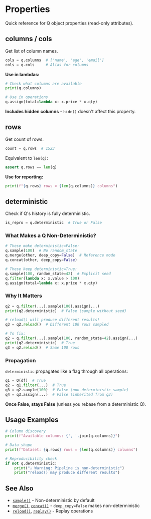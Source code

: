 # Properties

Quick reference for Q object properties (read-only attributes).

## columns / cols

Get list of column names.

```python
cols = q.columns  # ['name', 'age', 'email']
cols = q.cols     # Alias for columns
```

**Use in lambdas:**

```python
# Check what columns are available
print(q.columns)

# Use in operations
q.assign(total=lambda x: x.price * x.qty)
```

**Includes hidden columns** - `hide()` doesn't affect this property.

## rows

Get count of rows.

```python
count = q.rows  # 1523
```

Equivalent to `len(q)`:

```python
assert q.rows == len(q)
```

**Use for reporting:**

```python
print(f"{q.rows} rows × {len(q.columns)} columns")
```

## deterministic

Check if Q's history is fully deterministic.

```python
is_repro = q.deterministic  # True or False
```

### What Makes a Q Non-Deterministic?

```python
# These make deterministic=False:
q.sample(100)  # No random_state
q.merge(other, deep_copy=False)  # Reference mode
q.concat(other, deep_copy=False)

# These keep deterministic=True:
q.sample(100, random_state=42)  # Explicit seed
q.filter(lambda x: x.value > 100)
q.assign(total=lambda x: x.price * x.qty)
```

### Why It Matters

```python
q2 = q.filter(...).sample(100).assign(...)
print(q2.deterministic)  # False (sample without seed)

# reload() will produce different results!
q3 = q2.reload()  # Different 100 rows sampled

# To fix:
q2 = q.filter(...).sample(100, random_state=42).assign(...)
print(q2.deterministic)  # True
q3 = q2.reload()  # Same 100 rows
```

### Propagation

`deterministic` propagates like a flag through all operations:

```python
q1 = Q(df)  # True
q2 = q1.filter(...)  # True
q3 = q2.sample(100)  # False (non-deterministic sample)
q4 = q3.assign(...)  # False (inherited from q3)
```

**Once False, stays False** (unless you rebase from a deterministic Q).

## Usage Examples

```python
# Column discovery
print(f"Available columns: {', '.join(q.columns)}")

# Data shape
print(f"Dataset: {q.rows} rows × {len(q.columns)} columns")

# Reproducibility check
if not q.deterministic:
    print("⚠️ Warning: Pipeline is non-deterministic")
    print("reload() may produce different results")
```

## See Also

- [`sample()`](../row-operations/sample.md) - Non-deterministic by default
- [`merge()`](../multi-q-operations/merge.md), [`concat()`](../multi-q-operations/concat.md) - `deep_copy=False` makes non-deterministic
- [`reload()`](../lifecycle/reload.md), [`replay()`](../lifecycle/replay.md) - Replay operations
